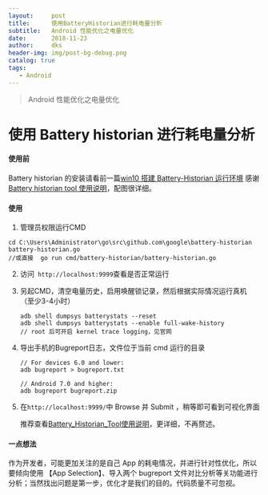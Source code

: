 ```yaml
---
layout:     post
title:      使用BatteryHistorian进行耗电量分析
subtitle:   Android 性能优化之电量优化
date:       2018-11-23
author:     dks
header-img: img/post-bg-debug.png
catalog: true
tags:
   - Android
---
```


> Android 性能优化之电量优化

# 使用 Battery historian 进行耗电量分析

#### 使用前
Battery historian 的安装请看前一篇[win10 搭建 Battery-Historian 运行环境](http://dkaishu.com/2018/11/23/win10%E6%90%AD%E5%BB%BABattery-Historian%E8%BF%90%E8%A1%8C%E7%8E%AF%E5%A2%83/)
感谢 [Battery historian tool 使用说明](https://wwmmyy.github.io/2016/12/14/Battery_Historian_Tool%E4%BD%BF%E7%94%A8%E8%AF%B4%E6%98%8E/)，配图很详细。
#### 使用
1. 管理员权限运行CMD

  ```
  cd C:\Users\Administrator\go\src\github.com\google\battery-historian
  battery-historian.go
  //或直接  go run cmd/battery-historian/battery-historian.go	 
  ```

2. 访问``` http://localhost:9999```查看是否正常运行

3. 另起CMD，清空电量历史，启用唤醒锁记录，然后根据实际情况运行真机（至少3-4小时）

   ```
   adb shell dumpsys batterystats --reset
   adb shell dumpsys batterystats --enable full-wake-history
   // root 后可开启 kernel trace logging，见官网
   ```

4. 导出手机的Bugreport日志，文件位于当前 cmd 运行的目录

   ```
   // For devices 6.0 and lower:
   adb bugreport > bugreport.txt

   // Android 7.0 and higher:
   adb bugreport bugreport.zip
   ```

5. 在```http://localhost:9999/```中 Browse 并 Submit ，稍等即可看到可视化界面

   推荐查看[Battery_Historian_Tool使用说明](https://wwmmyy.github.io/2016/12/14/Battery_Historian_Tool%E4%BD%BF%E7%94%A8%E8%AF%B4%E6%98%8E/)，更详细，不再赘述。

#### 一点想法

作为开发者，可能更加关注的是自己 App 的耗电情况，并进行针对性优化，所以要倾向使用 【App Selection】、导入两个 bugreport 文件对比分析等关功能进行分析；当然找出问题是第一步，优化才是我们的目的。代码质量不可忽视。